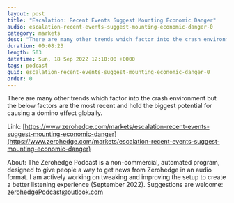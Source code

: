 ```yaml
---
layout: post
title: "Escalation: Recent Events Suggest Mounting Economic Danger"
audio: escalation-recent-events-suggest-mounting-economic-danger-0
category: markets
desc: "There are many other trends which factor into the crash environment but the below factors are the most recent and hold the biggest potential for causing a domino effect globally."
duration: 00:08:23
length: 503
datetime: Sun, 18 Sep 2022 12:10:00 +0000
tags: podcast
guid: escalation-recent-events-suggest-mounting-economic-danger-0
order: 0
---
```

There are many other trends which factor into the crash environment but the below factors are the most recent and hold the biggest potential for causing a domino effect globally.

Link: [https://www.zerohedge.com/markets/escalation-recent-events-suggest-mounting-economic-danger](https://www.zerohedge.com/markets/escalation-recent-events-suggest-mounting-economic-danger)

About: The Zerohedge Podcast is a non-commercial, automated program, designed to give people a way to get news from Zerohedge in an audio format.  I am actively working on tweaking and improving the setup to create a better listening experience (September 2022).  Suggestions are welcome: [zerohedgePodcast@outlook.com](mailto:zerohedgePodcast@outlook.com)